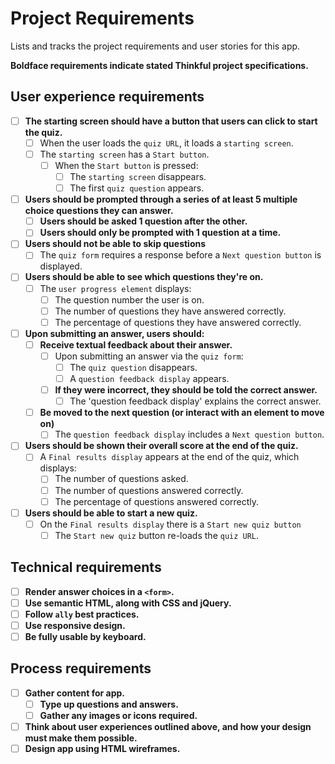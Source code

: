 # Project Requirements

Lists and tracks the project requirements and user stories for this app.

**Boldface requirements indicate stated Thinkful project specifications.**

## User experience requirements

- [ ] **The starting screen should have a button that users can click to start the quiz.**
  - [ ] When the user loads the `quiz URL`, it loads a `starting screen`.
  - [ ] The `starting screen` has a `Start button`.
    - [ ] When the `Start button` is pressed:
      - [ ] The `starting screen` disappears.
      - [ ] The first `quiz question` appears.
- [ ] **Users should be prompted through a series of at least 5 multiple choice questions they can answer.**
  - [ ] **Users should be asked 1 question after the other.**
  - [ ] **Users should only be prompted with 1 question at a time.**
- [ ] **Users should not be able to skip questions**
  - [ ] The `quiz form` requires a response before a `Next question button` is displayed. 
- [ ] **Users should be able to see which questions they're on.**
  - [ ] The `user progress element` displays:
    - [ ] The question number the user is on.
    - [ ] The number of questions they have answered correctly.
    - [ ] The percentage of questions they have answered correctly.
- [ ] **Upon submitting an answer, users should:**
  - [ ] **Receive textual feedback about their answer.**
    - [ ] Upon submitting an answer via the `quiz form`:
      - [ ] The `quiz question` disappears.
      - [ ] A `question feedback display` appears.
    - [ ] **If they were incorrect, they should be told the correct answer.**
      - [ ] The 'question feedback display' explains the correct answer.
  - [ ] **Be moved to the next question (or interact with an element to move on)**
    - [ ] The `question feedback display` includes a `Next question button`.
- [ ] **Users should be shown their overall score at the end of the quiz.**
  - [ ] A `Final results display` appears at the end of the quiz, which displays:
    - [ ] The number of questions asked.
    - [ ] The number of questions answered correctly.
    - [ ] The percentage of questions answered correctly.
- [ ] **Users should be able to start a new quiz.**
  - [ ] On the `Final results display` there is a `Start new quiz button`
    - [ ] The `Start new quiz` button re-loads the `quiz URL`. 

## Technical requirements

- [ ] **Render answer choices in a `<form>`.**
- [ ] **Use semantic HTML, along with CSS and jQuery.**
- [ ] **Follow `ally` best practices.**
- [ ] **Use responsive design.**
- [ ] **Be fully usable by keyboard.**

## Process requirements

- [ ] **Gather content for app.**
  - [ ] **Type up questions and answers.**
  - [ ] **Gather any images or icons required.**
- [ ] **Think about user experiences outlined above, and how your design must make them possible.**
- [ ] **Design app using HTML wireframes.**